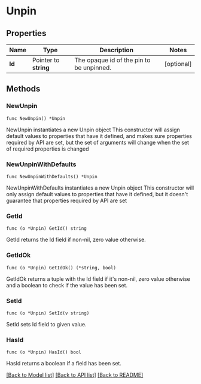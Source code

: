 # Unpin

## Properties

Name | Type | Description | Notes
------------ | ------------- | ------------- | -------------
**Id** | Pointer to **string** | The opaque id of the pin to be unpinned. | [optional] 

## Methods

### NewUnpin

`func NewUnpin() *Unpin`

NewUnpin instantiates a new Unpin object
This constructor will assign default values to properties that have it defined,
and makes sure properties required by API are set, but the set of arguments
will change when the set of required properties is changed

### NewUnpinWithDefaults

`func NewUnpinWithDefaults() *Unpin`

NewUnpinWithDefaults instantiates a new Unpin object
This constructor will only assign default values to properties that have it defined,
but it doesn't guarantee that properties required by API are set

### GetId

`func (o *Unpin) GetId() string`

GetId returns the Id field if non-nil, zero value otherwise.

### GetIdOk

`func (o *Unpin) GetIdOk() (*string, bool)`

GetIdOk returns a tuple with the Id field if it's non-nil, zero value otherwise
and a boolean to check if the value has been set.

### SetId

`func (o *Unpin) SetId(v string)`

SetId sets Id field to given value.

### HasId

`func (o *Unpin) HasId() bool`

HasId returns a boolean if a field has been set.


[[Back to Model list]](../README.md#documentation-for-models) [[Back to API list]](../README.md#documentation-for-api-endpoints) [[Back to README]](../README.md)


